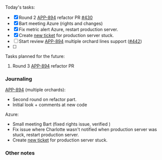 Today's tasks:
- [x] Round 2 [APP-894](https://agxeed.atlassian.net/browse/APP-894) refactor PR [#430](https://bitbucket.org/agxeed/agx_routing/pull-requests/430)
- [x] Bart meeting Azure (rights and changes)
- [x] Fix metric alert Azure, restart production server.
- [x] Create [new ticket](https://agxeed.atlassian.net/browse/APP-932) for production server stuck.
- [ ] Start review [APP-894](https://agxeed.atlassian.net/browse/APP-894) multiple orchard lines support ([#442](https://bitbucket.org/agxeed/agx_routing/pull-requests/442))
- [ ]  

Tasks planned for the future:
1. Round 3 [APP-894](https://agxeed.atlassian.net/browse/APP-894) refactor PR

### Journaling
[APP-894](https://agxeed.atlassian.net/browse/APP-894) (multiple orchards):
- Second round on refactor part.
- Initial look + comments at new code

Azure:
- Small meeting Bart (fixed rights issue, verified )
- Fix issue where Charlotte wasn't notified when production server was stuck, restart production server.
- Create [new ticket](https://agxeed.atlassian.net/browse/APP-932) for production server stuck.
### Other notes

